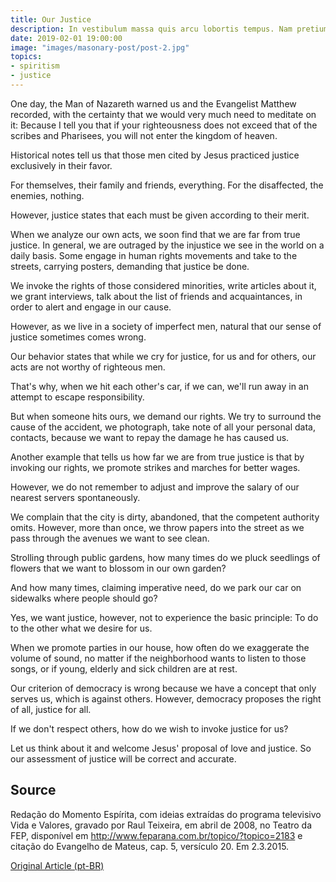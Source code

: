 ```yaml
---
title: Our Justice
description: In vestibulum massa quis arcu lobortis tempus. Nam pretium arcu in odio vulputate luctus.
date: 2019-02-01 19:00:00
image: "images/masonary-post/post-2.jpg"
topics: 
- spiritism
- justice
---
```


One day, the Man of Nazareth warned us and the Evangelist Matthew recorded, with the certainty that we would very much need to meditate on it: Because I tell you that if your righteousness does not exceed that of the scribes and Pharisees, you will not enter the kingdom of heaven.

Historical notes tell us that those men cited by Jesus practiced justice exclusively in their favor.

For themselves, their family and friends, everything. For the disaffected, the enemies, nothing.

However, justice states that each must be given according to their merit.

When we analyze our own acts, we soon find that we are far from true justice. In general, we are outraged by the injustice we see in the world on a daily basis. Some engage in human rights movements and take to the streets, carrying posters, demanding that justice be done.

We invoke the rights of those considered minorities, write articles about it, we grant interviews, talk about the list of friends and acquaintances, in order to alert and engage in our cause.

However, as we live in a society of imperfect men, natural that our sense of justice sometimes comes wrong.

Our behavior states that while we cry for justice, for us and for others, our acts are not worthy of righteous men.

That's why, when we hit each other's car, if we can, we'll run away in an attempt to escape responsibility.

But when someone hits ours, we demand our rights. We try to surround the cause of the accident, we photograph, take note of all your personal data, contacts, because we want to repay the damage he has caused us.

Another example that tells us how far we are from true justice is that by invoking our rights, we promote strikes and marches for better wages.

However, we do not remember to adjust and improve the salary of our nearest servers spontaneously.

We complain that the city is dirty, abandoned, that the competent authority omits. However, more than once, we throw papers into the street as we pass through the avenues we want to see clean.

Strolling through public gardens, how many times do we pluck seedlings of flowers that we want to blossom in our own garden?

And how many times, claiming imperative need, do we park our car on sidewalks where people should go?

Yes, we want justice, however, not to experience the basic principle: To do to the other what we desire for us.

When we promote parties in our house, how often do we exaggerate the volume of sound, no matter if the neighborhood wants to listen to those songs, or if young, elderly and sick children are at rest.

Our criterion of democracy is wrong because we have a concept that only serves us, which is against others. However, democracy proposes the right of all, justice for all.

If we don't respect others, how do we wish to invoke justice for us?

Let us think about it and welcome Jesus' proposal of love and justice. So our assessment of justice will be correct and accurate.


## Source
Redação do Momento Espírita, com ideias extraídas do programa televisivo
Vida e Valores, gravado por Raul Teixeira, em abril de 2008, no Teatro
da FEP, disponível em http://www.feparana.com.br/topico/?topico=2183
e citação do Evangelho de Mateus, cap. 5, versículo 20.
Em 2.3.2015.

[Original Article (pt-BR)](http://www.momento.com.br/pt/ler_texto.php?id=4402)
